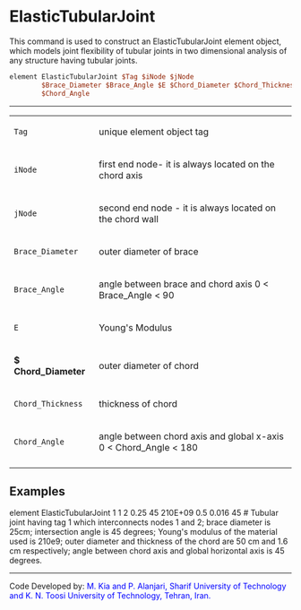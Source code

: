 # ElasticTubularJoint

<p>This command is used to construct an ElasticTubularJoint element
object, which models joint flexibility of tubular joints in two
dimensional analysis of any structure having tubular joints.</p>

```tcl
element ElasticTubularJoint $Tag $iNode $jNode
        $Brace_Diameter $Brace_Angle $E $Chord_Diameter $Chord_Thickness
        $Chord_Angle
```

<hr />
<table>
<tbody>
<tr class="odd">
<td><code class="parameter-table-variable">Tag</code></td>
<td><p>unique element object tag</p></td>
</tr>
<tr class="even">
<td><code class="parameter-table-variable">iNode</code></td>
<td><p>first end node- it is always located on the chord axis</p></td>
</tr>
<tr class="odd">
<td><code class="parameter-table-variable">jNode</code></td>
<td><p>second end node - it is always located on the chord wall</p></td>
</tr>
<tr class="even">
<td><code class="parameter-table-variable">Brace_Diameter</code></td>
<td><p>outer diameter of brace</p></td>
</tr>
<tr class="odd">
<td><code class="parameter-table-variable">Brace_Angle</code></td>
<td><p>angle between brace and chord axis 0 &lt; Brace_Angle &lt;
90</p></td>
</tr>
<tr class="even">
<td><code class="parameter-table-variable">E</code></td>
<td><p>Young's Modulus</p></td>
</tr>
<tr class="odd">
<td><p><strong>$ Chord_Diameter</strong></p></td>
<td><p>outer diameter of chord</p></td>
</tr>
<tr class="even">
<td><code class="parameter-table-variable">Chord_Thickness</code></td>
<td><p>thickness of chord</p></td>
</tr>
<tr class="odd">
<td><code class="parameter-table-variable">Chord_Angle</code></td>
<td><p>angle between chord axis and global x-axis 0 &lt; Chord_Angle
&lt; 180</p></td>
</tr>
<tr class="even">
<td></td>
<td></td>
</tr>
</tbody>
</table>

## Examples

<p>element ElasticTubularJoint 1 1 2 0.25 45 210E+09 0.5 0.016 45 #
Tubular joint having tag 1 which interconnects nodes 1 and 2; brace
diameter is 25cm; intersection angle is 45 degrees; Young's modulus of
the material used is 210e9; outer diameter and thickness of the chord
are 50 cm and 1.6 cm respectively; angle between chord axis and global
horizontal axis is 45 degrees.</p>
<hr />
<p>Code Developed by: <span style="color:blue"> M. Kia and P.
Alanjari, Sharif University of Technology and K. N. Toosi University of
Technology, Tehran, Iran. </span></p>
